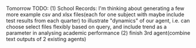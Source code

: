 Tomorrow TODO: 
(1) School Records: I'm thinking about generating a few more example csv and xlsx files(each for one subject with maybe include test results from each quarter) to illustrate "dynamics" of our agent, i.e. can choose select files flexibly based on query, and include trend as a parameter in analysing academic performance
(2) finish 3rd agent(combine text outputs of 2 existing agents)
